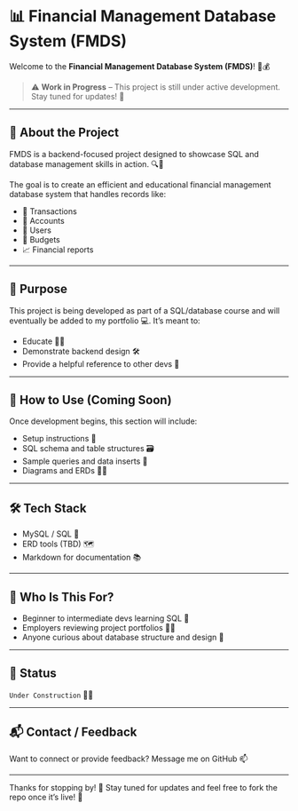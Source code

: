 # 📊 Financial Management Database System (FMDS)

Welcome to the **Financial Management Database System (FMDS)**! 💼💰

> ⚠️ **Work in Progress** – This project is still under active development. Stay tuned for updates! 🚧

---

## 📁 About the Project

FMDS is a backend-focused project designed to showcase SQL and database management skills in action. 🔍🧠

The goal is to create an efficient and educational financial management database system that handles records like:

- 🧾 Transactions
- 🏦 Accounts
- 👥 Users
- 📅 Budgets
- 📈 Financial reports

---

## 🎯 Purpose

This project is being developed as part of a SQL/database course and will eventually be added to my portfolio 💻. It’s meant to:

- Educate 👨‍🏫
- Demonstrate backend design 🛠️
- Provide a helpful reference to other devs 🤝

---

## 🚀 How to Use (Coming Soon)

Once development begins, this section will include:

- Setup instructions 🧰
- SQL schema and table structures 🗃️
- Sample queries and data inserts 🔄
- Diagrams and ERDs 🔧📐

---

## 🛠️ Tech Stack

- MySQL / SQL 🔢
- ERD tools (TBD) 🗺️
- Markdown for documentation 📚

---

## 🧠 Who Is This For?

- Beginner to intermediate devs learning SQL 🌱
- Employers reviewing project portfolios 🧑‍💼
- Anyone curious about database structure and design 👀

---

## 🔄 Status

`Under Construction` 👷‍♂️

---

## 📬 Contact / Feedback

Want to connect or provide feedback? Message me on GitHub 📫

---

Thanks for stopping by! 🙏 Stay tuned for updates and feel free to fork the repo once it’s live! 🌟
